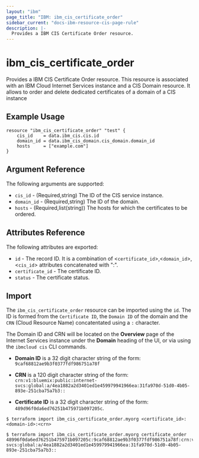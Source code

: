 ```yaml
---
layout: "ibm"
page_title: "IBM: ibm_cis_certificate_order"
sidebar_current: "docs-ibm-resource-cis-page-rule"
description: |-
  Provides a IBM CIS Certificate Order resource.
---
```


# ibm_cis_certificate_order

Provides a IBM CIS Certificate Order resource. This resource is associated with an IBM Cloud Internet Services instance and a CIS Domain resource. It allows to order and delete dedicated certificates of a domain of a CIS instance

## Example Usage

```hcl
resource "ibm_cis_certificate_order" "test" {
	cis_id    = data.ibm_cis.cis.id
	domain_id = data.ibm_cis_domain.cis_domain.domain_id
	hosts     = ["example.com"]
}
```

## Argument Reference

The following arguments are supported:

- `cis_id` - (Required,string) The ID of the CIS service instance.
- `domain_id` - (Required,string) The ID of the domain.
- `hosts` - (Required,list(string)) The hosts for which the certificates to be ordered.

## Attributes Reference

The following attributes are exported:

- `id` - The record ID. It is a combination of <`certificate_id`>,<`domain_id`>,<`cis_id`> attributes concatenated with ":".
- `certificate_id` - The certificate ID.
- `status` - The certificate status.

## Import

The `ibm_cis_certificate_order` resource can be imported using the `id`. The ID is formed from the `Certificate ID`, the `Domain ID` of the domain and the `CRN` (Cloud Resource Name) concatentated using a `:` character.

The Domain ID and CRN will be located on the **Overview** page of the Internet Services instance under the **Domain** heading of the UI, or via using the `ibmcloud cis` CLI commands.

- **Domain ID** is a 32 digit character string of the form: `9caf68812ae9b3f0377fdf986751a78f`

- **CRN** is a 120 digit character string of the form: `crn:v1:bluemix:public:internet-svcs:global:a/4ea1882a2d3401ed1e459979941966ea:31fa970d-51d0-4b05-893e-251cba75a7b3::`

- **Certificate ID** is a 32 digit character string of the form: `489d96f0da6ed76251b475971b097205c`.

```
$ terraform import ibm_cis_certificate_order.myorg <certificate_id>:<domain-id>:<crn>

$ terraform import ibm_cis_certificate_order.myorg certificate_order 48996f0da6ed76251b475971b097205c:9caf68812ae9b3f0377fdf986751a78f:crn:v1:bluemix:public:internet-svcs:global:a/4ea1882a2d3401ed1e459979941966ea:31fa970d-51d0-4b05-893e-251cba75a7b3::
```
